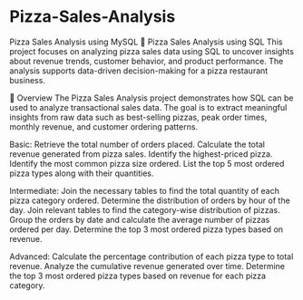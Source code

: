 # Pizza-Sales-Analysis
Pizza Sales Analysis using MySQL
🍕 Pizza Sales Analysis using SQL
This project focuses on analyzing pizza sales data using SQL to uncover insights about revenue trends, customer behavior, and product performance. The analysis supports data-driven decision-making for a pizza restaurant business.

📌 Overview
The Pizza Sales Analysis project demonstrates how SQL can be used to analyze transactional sales data. The goal is to extract meaningful insights from raw data such as best-selling pizzas, peak order times, monthly revenue, and customer ordering patterns.

Basic:
Retrieve the total number of orders placed.
Calculate the total revenue generated from pizza sales.
Identify the highest-priced pizza.
Identify the most common pizza size ordered.
List the top 5 most ordered pizza types along with their quantities.


Intermediate:
Join the necessary tables to find the total quantity of each pizza category ordered.
Determine the distribution of orders by hour of the day.
Join relevant tables to find the category-wise distribution of pizzas.
Group the orders by date and calculate the average number of pizzas ordered per day.
Determine the top 3 most ordered pizza types based on revenue.

Advanced:
Calculate the percentage contribution of each pizza type to total revenue.
Analyze the cumulative revenue generated over time.
Determine the top 3 most ordered pizza types based on revenue for each pizza category.
